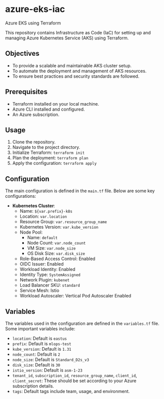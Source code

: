 # azure-eks-iac
Azure EKS using Terraform

This repository contains Infrastructure as Code (IaC) for setting up and managing Azure Kubernetes Service (AKS) using Terraform.

## Objectives
- To provide a scalable and maintainable AKS cluster setup.
- To automate the deployment and management of AKS resources.
- To ensure best practices and security standards are followed.

## Prerequisites
- Terraform installed on your local machine.
- Azure CLI installed and configured.
- An Azure subscription.

## Usage
1. Clone the repository.
2. Navigate to the project directory.
3. Initialize Terraform: `terraform init`
4. Plan the deployment: `terraform plan`
5. Apply the configuration: `terraform apply`

## Configuration
The main configuration is defined in the `main.tf` file. Below are some key configurations:

- **Kubernetes Cluster**:
    - Name: `${var.prefix}-k8s`
    - Location: `var.location`
    - Resource Group: `var.resource_group_name`
    - Kubernetes Version: `var.kube_version`
    - Node Pool:
        - Name: `default`
        - Node Count: `var.node_count`
        - VM Size: `var.node_size`
        - OS Disk Size: `var.disk_size`
    - Role-Based Access Control: Enabled
    - OIDC Issuer: Enabled
    - Workload Identity: Enabled
    - Identity Type: `SystemAssigned`
    - Network Plugin: `kubenet`
    - Load Balancer SKU: `standard`
    - Service Mesh: Istio
    - Workload Autoscaler: Vertical Pod Autoscaler Enabled

## Variables
The variables used in the configuration are defined in the `variables.tf` file. Some important variables include:
- `location`: Default is `eastus`
- `prefix`: Default is `mlops-test`
- `kube_version`: Default is `1.31`
- `node_count`: Default is `2`
- `node_size`: Default is `Standard_D2s_v3`
- `disk_size`: Default is `30`
- `istio_version`: Default is `asm-1-23`
- `tenant_id`, `subscription_id`, `resource_group_name`, `client_id`, `client_secret`: These should be set according to your Azure subscription details.
- `tags`: Default tags include team, usage, and environment.
